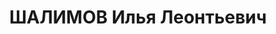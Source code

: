 ---
title: ШАЛИМОВ Илья Леонтьевич
description: "1898, Харківська обл. с. Охоче Нововодолазького р-ну, росіянин, член\
  \ ВКП(б), освіта середня\n завідувач приймального пункту буряків на цукрозаводі,\
  \ проживав: Сумська обл. м. Тростянець Тростянецького р-ну\n Заарештований 04.10.1937\
  \ р.\n ВК ВС СРСР 05.12.1937 р. за участь в антирад. троцькістській орг-ції засуджений\
  \ до ВМП.\n Розстріляний 06.12.1937 р. у м. Харків.\n Реабілітований 21.09.1957\
  \ р. ВК ВС СРСР.\n ГДА Сб України, м. Суми, спр. П-4335."
---